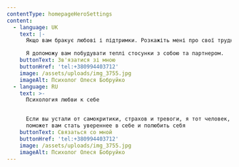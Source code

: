 ```yaml
---
contentType: homepageHeroSettings
content:
  - language: UK
    text: |-
      Якщо вам бракує любові і підтримки. Розкажіть мені про свої труднощі.

      Я допоможу вам побудувати теплі стосунки з собою та партнером.
    buttonText: Зв'язатися зі мною
    buttonHref: 'tel:+380994403712'
    image: /assets/uploads/img_3755.jpg
    imageAlt: Психолог Олеся Бобруйко
  - language: RU
    text: >-
      Психология любви к себе


      Если вы устали от самокритики, страхов и тревоги, я тот человек, который
      поможет вам стать увереннее в себе и полюбить себя
    buttonText: Связаться со мной
    buttonHref: 'tel:+380994403712'
    image: /assets/uploads/img_3755.jpg
    imageAlt: Психолог Олеся Бобруйко
---
```

